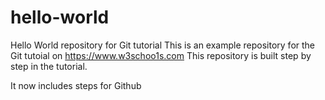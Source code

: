 # hello-world
Hello World repository for Git tutorial
This is an example repository for the Git tutoial on https://www.w3schoo1s.com
This repository is built step by step in the tutorial.

It now includes steps for Github
